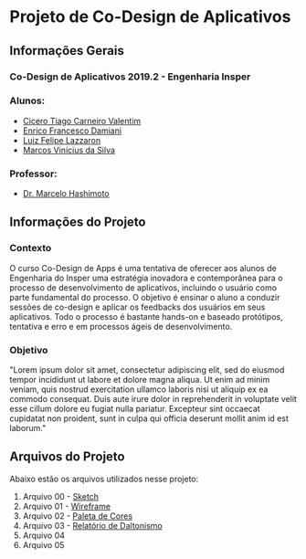 <h1>Projeto de Co-Design de Aplicativos</h1>

<h2>Informações Gerais</h2>

<h3>Co-Design de Aplicativos 2019.2 - Engenharia Insper</h3>

<h3>Alunos:</h3>
<ul>
  <li><a href=https://www.linkedin.com/in/cicero-tiago-carneiro-valentim-971a57138/>Cicero Tiago Carneiro Valentim</a></li>
  <li><a href=https://www.linkedin.com/in/enrico-damiani-125527196/>Enrico Francesco Damiani</a></li>
  <li><a href=https://www.linkedin.com/in/luiz-felipe-lazzaron-682676181/>Luiz Felipe Lazzaron</a></li>
  <li><a href=https://www.linkedin.com/in/marcosvinis28/>Marcos Vinícius da Silva</a></li>
</ul>

<h3>Professor:</h3> 
<ul>
  <li><a href=https://www.linkedin.com/in/marcelo-hashimoto-a6b810111/>Dr. Marcelo Hashimoto</a></li>
</ul>

<h2>Informações do Projeto</h2>

<h3>Contexto</h3>
<p>
O curso Co-Design de Apps é uma tentativa de oferecer aos alunos de Engenharia do Insper uma estratégia inovadora e contemporânea para o processo de desenvolvimento de aplicativos, incluindo o usuário como parte fundamental do processo. O objetivo é ensinar o aluno a conduzir sessões de co-design e aplicar os feedbacks dos usuários em seus aplicativos. Todo o processo é bastante hands-on e baseado protótipos, tentativa e erro e em processos ágeis de desenvolvimento.
</p>

<h3>Objetivo</h3>
<p>
"Lorem ipsum dolor sit amet, consectetur adipiscing elit, sed do eiusmod tempor incididunt ut labore et dolore magna aliqua. Ut enim ad minim veniam, quis nostrud exercitation ullamco laboris nisi ut aliquip ex ea commodo consequat. Duis aute irure dolor in reprehenderit in voluptate velit esse cillum dolore eu fugiat nulla pariatur. Excepteur sint occaecat cupidatat non proident, sunt in culpa qui officia deserunt mollit anim id est laborum."
</p>

<h2>Arquivos do Projeto</h2>
<p>Abaixo estão os arquivos utilizados nesse projeto:</p>
<ol>
  <li>Arquivo 00 - <a href=https://github.com/cicerotcv/P2_Codesign_2019.2/blob/master/assets/doc/sketch.pdf>Sketch</a></li>
  <li>Arquivo 01 - <a href=https://github.com/cicerotcv/P2_Codesign_2019.2/blob/master/assets/doc/wireframe.pdf>Wireframe</a></li>
  <li>Arquivo 02 - <a href=https://github.com/cicerotcv/P2_Codesign_2019.2/blob/master/assets/doc/paleta.pdf>Paleta de Cores</a></li>
  <li>Arquivo 03 - <a href=https://github.com/cicerotcv/P2_Codesign_2019.2/blob/master/assets/doc/relatorio.pdf>Relatório de Daltonismo</a></li>
  <li>Arquivo 04</li>
  <li>Arquivo 05</li>
</ol>
